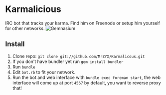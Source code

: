 Karmalicious
============

IRC bot that tracks your karma. Find him on Freenode or setup him yourself for other networks.
![Gemnasium](https://gemnasium.com/MrZYX/Karmalicious.png)

## Install

1. Clone repo: `git clone git://github.com/MrZYX/Karmalicous.git`
2. If you don't have bundler yet run `gem install bundler`
3. Run `bundle`
4. Edit `bot.rb` to fit your network.
5. Run the bot and web interface with `bundle exec foreman start`, the web interface will come up at port `4567` by default, you want to reverse proxy that!
